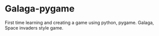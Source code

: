 # Galaga-pygame
First time learning and creating a game using python, pygame. Galaga, Space invaders style game.
